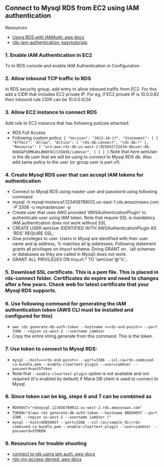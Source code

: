 ## Connect to Mysql RDS from EC2 using IAM authentication
Resources: 
- [Using RDS with IAMAuth: aws docs](https://docs.aws.amazon.com/AmazonRDS/latest/UserGuide/UsingWithRDS.IAMDBAuth.Connecting.html)
- [rds-iam-authentication: easytutorials](https://www.easytutorials.live/howto/aws-rds-database-iam-authentication-in-spring-boot)

### 1. Enable IAM Authentication in EC2
To to RDS console and enable IAM Authentication in Configuration

### 2. Allow inbound TCP traffic to RDS
In RDS security group, add entry to allow inbound traffic from EC2. For this add a CIDR that includes EC2 private IP. For eg, if EC2 private IP is 10.0.0.82 then inbound rule CIDR can be 10.0.0.0/24

### 3. Allow EC2 instance to connect RDS
Add role to EC2 instance that has following policies attached:
- RDS Full Access
- Following custom policy:
`{
    "Version": "2012-10-17",
    "Statement": [
        {
            "Effect": "Allow",
            "Action": [
                "rds-db:connect",
                "rds-db:*"
            ],
            "Resource": [
                "arn:aws:rds-db:us-west-2:025942732434:dbuser:db-NXDGGP3DM64KLBNOFOCCCXIW3E/iamUser",
            ]
        }
    ]
}`
Note that here iamUser is the db user that we will be using to connect to Mysql RDS db.
Also add same policy to the user (or group user is part of).

### 4. Create Mysql RDS user that can accept IAM tokens for authentication
 - Connect to Mysql RDS using master user and password using following command
  - mysql -h mysql–instance1.123456789012.us-east-1.rds.amazonaws.com -P 3306 -u mymasteruser -p
 - Create user that uses AWS provided 'AWSAuthenticationPlugin' to authenticate user using IAM token. Note that require SSL is mandatory. IAM authentication does not work without SSL
  - CREATE USER iamUser IDENTIFIED WITH AWSAuthenticationPlugin AS 'RDS' REQUIRE SSL;
 - Give privileges to user. Users in Mysql are identified with their user name and ip address, % matches all ip addresses. Following statement grants all privileges on tinyurl schema. Doing GRANT on *.* (all schemas or databases as they are called in Mysql) does not work.
  - GRANT ALL PRIVILEGES ON tinyurl.* TO 'iamUser'@'%'; 
            
### 5. Download SSL certificate. This is a pem file. This is placed in rds-connect folder. Certificates do expire and need to changes after a few years. Check web for latest certificate that your Mysql RDS supports.

### 6. Use following command for generating the IAM authentication token (AWS CLI must be installed and configured for this)
 - `aws rds generate-db-auth-token --hostname <<rds-end-point>> --port 3306 --region us-west-2 --username iamUser`
 - Copy the entire string generate from this command. This is the token.

### 7. Use token to connect to Mysql RDS:
  - `mysql --host=<<rds-end-point>> --port=3306 --ssl-ca=rds-combined-ca-bundle.pem --enable-cleartext-plugin --user=iamUser --password=authToken`
  - Note that `--enable-cleartext-plugin` option is not available and not required (it's enabled by default) if Maria DB client is used to connect to Mysql.

### 8. Since token can be big, steps 6 and 7 can be combined as
 - `RDSHOST="rdsmysql.123456789012.us-west-2.rds.amazonaws.com"`
 - `TOKEN="$(aws rds generate-db-auth-token --hostname $RDSHOST --port 3306 --region us-west-2 --username iamUser )"`
 - `mysql --host=$RDSHOST --port=3306 --ssl-ca=/sample_dir/rds-combined-ca-bundle.pem --enable-cleartext-plugin --user=iamUser --password=$TOKEN`

### 9. Resources for trouble shooting
 - [connect to rds using iam auth: aws-docs](https://aws.amazon.com/blogs/database/use-iam-authentication-to-connect-with-sql-workbenchj-to-amazon-aurora-mysql-or-amazon-rds-for-mysql/)
 - [rds-my-access-denied: aws-docs](https://aws.amazon.com/premiumsupport/knowledge-center/rds-mysql-access-denied/)

